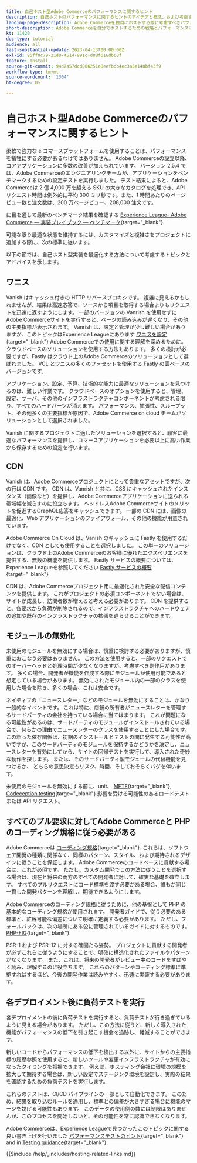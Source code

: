 ```yaml
---
title: 自己ホスト型Adobe Commerceのパフォーマンスに関するヒント
description: 自己ホスト型パフォーマンスに関するヒントのアイデアと概念、および考慮すべきベストプラクティスについて説明します。
landing-page-description: Adobe Commerceを独自にホストする際に考慮すべきパフォーマンスに関するヒントの概念と事項について説明します。
short-description: Adobe Commerceを自分でホストするための戦略とパフォーマンスに関するヒントの概念について説明します。
kt: 11420
doc-type: tutorial
audience: all
last-substantial-update: 2023-04-13T00:00:00Z
exl-id: 95ff0c79-21d0-4514-991c-d88f616db68f
feature: Install
source-git-commit: 94d7a57dcd006251e8eefbdb4ec3a5e140bf43f9
workflow-type: tm+mt
source-wordcount: '1304'
ht-degree: 0%

---
```


# 自己ホスト型Adobe Commerceのパフォーマンスに関するヒント

柔軟で強力な e コマースプラットフォームを使用することは、パフォーマンスを犠牲にする必要があるわけではありません。 Adobe Commerceの設立以降、コアアプリケーションに多数の改善が加えられています。 バージョン 2.5.4 では、Adobe Commerceのエンジニアリングチームが、アプリケーションをベンチマークするための設定テストを実行しました。 テスト結果によると、Adobe Commerceは 2 億 4,000 万を超える SKU の大きなカタログを処理でき、API リクエスト時間は例外的に平均 300 ミリ秒です。また、1 時間あたりのページビュー数と注文数は、200 万ページビュー、208,000 注文です。

に目を通して最新のベンチマーク結果を確認する [Experience League- Adobe Commerce — 実装プレイブック — ベンチマーク](https://experienceleague.adobe.com/docs/commerce-operations/implementation-playbook/infrastructure/performance/benchmarks.html){target="_blank"}.

可能な限り最適な状態を維持するには、カスタマイズと複雑さをプロジェクトに追加する際に、次の標準に従います。

以下の節では、自己ホスト型実装を最適化する方法について考慮するトピックとアドバイスを示します。

## ワニス

Vanish はキャッシュ付きの HTTP リバースプロキシです。 複雑に見えるかもしれませんが、結果は高速応答で、ソースから項目を取得する場合よりもリクエストを迅速に返すようにします。 一部のバージョンの Vanrish を使用せずにAdobe Commerceサイトを実行すると、ページの読み込みが遅くなり、その他の主要指標が表示されます。 Vanrish は、設定と管理が少し難しい場合がありますが、このトピックはExperience Leagueにあります [ワニスを設定](https://experienceleague.adobe.com/docs/commerce-operations/configuration-guide/cache/varnish/config-varnish.html){target="_blank"} Adobe Commerceでの使用に関する理解を深めるために。 クラウドベースのソリューションを使用する方法もあります。 多くの検討が必要ですが、Fastly はクラウド上のAdobe Commerceのソリューションとして選ばれました。 VCL とワニスの多くのファセットを使用する Fastly の雲ベースのバージョンです。

アプリケーション、設定、予算、技術的な能力に最適なソリューションを見つけるのは、難しい作業です。 クラウドベースのオプションを使用すると、管理、設定、サーバ、その他のインフラストラクチャコンポーネントが考慮される限り、すべてのハードパーツが消えます。 パフォーマンス、拡張性、スループット、その他多くの主要指標が原因で、Adobe Commerce on cloud チームがソリューションとして選択されました。

Vanish に関するプロジェクトに適したソリューションを選択すると、顧客に最適なパフォーマンスを提供し、コマースアプリケーションを必要以上に高い作業から保存するための設定を行います。

## CDN

Vanish は、Adobe Commerceプロジェクトにとって貴重なアセットですが、次の行は CDN です。 CDN は、Vanrish と共に、CSS にキャッシュされたインスタンス（画像など）を提供し、Adobe Commerceアプリケーションに送られる帯域幅を減らすのに役立ちます。 ヘッドレスAdobe Commerceサイトのメリットを促進するGraphQL応答をキャッシュできます。 一部の CDN には、画像の最適化、Web アプリケーションのファイアウォール、その他の機能が用意されています。

Adobe Commerce On Cloud は、Vanish のキャッシュに Fastly を使用するだけでなく、CDN としても使用することを選択しました。 この単一のソリューションは、クラウド上のAdobe Commerceのお客様に優れたエクスペリエンスを提供する、無数の機能を提供します。 Fastly サービスの概要については、Experience Leagueを参照してください [Fastly サービスの概要](https://experienceleague.adobe.com/docs/commerce-cloud-service/user-guide/cdn/fastly.html){target="_blank"}

CDN は、Adobe Commerceプロジェクト用に最適化された安全な配信コンテンツを提供します。 これがプロジェクトの必須コンポーネントでない場合は、サイトが成長し、訪問者数が増えると考える必要があります。 CDN を提供すると、各要求から負荷が削除されるので、インフラストラクチャへのハードウェアの追加や既存のインフラストラクチャの拡張を遅らせることができます。

## モジュールの無効化

未使用のモジュールを無効にする場合は、慎重に検討する必要がありますが、慎重におこなう必要はありません。 この方法を使用すると、一部のリクエストでのオーバーヘッドと処理時間が少なくなりますが、考慮すべき副作用があります。 多くの場合、開発者が機能を作成する際にモジュールが使用可能であると想定している場合があります。 無効にされたモジュール内の一部のクラスを使用した場合を除き、多くの場合、これは安全です。

ネイティブの「ニュースレター」などのモジュールを無効にすることは、かなり一般的なイベントです。 これは特に、店舗の所有者がニュースレターを管理するサードパーティの会社を持っている場合に当てはまります。 これが問題になる可能性があるのは、サードパーティのモジュールがインストールされている場合で、何らかの理由でニュースレターのクラスを使用することにした場合です。 この誤った依存関係は、初期のインストールとテストの間に発生する可能性が高いですが、このサードパーティのモジュールを保持するかどうかを決定し、ニュースレターを有効にしてから、サイトの回帰テストを実行して、導入された奇妙な動作を探します。 または、そのサードパーティ製モジュールの代替機能を見つけるか、 どちらの意思決定もリスク、時間、そしておそらくバグを伴います。

未使用のモジュールを無効にする前に、unit、 [MFTF](https://developer.adobe.com/commerce/cloud-tools/docker/test/application-testing/){target="_blank"}, [Codeception testing](https://developer.adobe.com/commerce/cloud-tools/docker/test/code-testing/){targe="_blank"} 影響を受ける可能性のあるロードテストまたは API リクエスト。

## すべてのプル要求に対してAdobe Commerceと PHP のコーディング規格に従う必要がある

Adobe Commerceは [コーディング規格](https://developer.adobe.com/commerce/php/coding-standards/){target="_blank"}. これらは、ソフトウェア開発の種類に関係なく、同様のパターン、スタイル、および期待されるデザインに従うことを保証します。 Adobe Commerceのコードベースに貢献する場合は、これが必須です。 ただし、カスタム開発でこの方法に従うことを選択する場合は、現在と将来の両方のすべての開発者に対して、確実な基礎を確立します。 すべてのプルリクエストにコード標準を渡す必要がある場合、誰もが同じ一貫した開発パターンを理解し、期待できるようにします。

Adobe Commerceのコーディング規格に従うために、他の基盤として PHP の基本的なコーディング規格が使用されます。 開発者ガイドで、従う必要のある標準と、許容可能な偏差について明確に定義する必要があります。 ただし、フォールバックは、次の場所にある公に管理されているガイドに対するものです。 [PHP-FIG](https://www.php-fig.org){target="_blank"}.

PSR-1 および PSR-12 に対する確固たる姿勢。 プロジェクトに貢献する開発者が必ずこれらに従うようにすることで、明確に構造化されたファイルやパターンがなくなります。 また、これは、将来の開発者がレビュー中のコードをすばやく読み、理解するのに役立ちます。 これらのパターンやコーディング標準に準拠すればするほど、今後の開発作業は読みやすく、迅速に実装する必要があります。

## 各デプロイメント後に負荷テストを実行

各デプロイメントの後に負荷テストを実行すると、負荷テストが行き過ぎているように見える場合があります。 ただし、この方法に従うと、新しく導入された機能がパフォーマンスの低下を引き起こす機会を追跡し、軽減することができます。

新しいコードからパフォーマンスの低下を検出する以外に、サイトからの主要指標の履歴参照を使用すると、新しいツールや変更インフラストラクチャが有効になったタイミングを把握できます。 例えば、ホスティング会社に環境の規模を拡大して期待する場合は、新しい設定でステージング環境を設定し、実際の結果を確認するための負荷テストを実行します。

これらのテストは、CI/CD パイプラインの一部として自動化できます。 このため、結果を取り込むルールを適用し、標準との偏差が大きすぎる場合に機能のマージを妨げる可能性もあります。 このデータの使用例の数には制限はありませんが、このプロセスを開始しないと、その可能性を常に認識できなくなります。

Adobe Commerceは、Experience Leagueで見つかったこのトピックに関する良い書き上げを行いました [パフォーマンステストのヒント](https://experienceleague.adobe.com/docs/commerce-operations/deliver-commerce-at-scale/launch.html){target="_blank"} and in [Testing guidance](https://experienceleague.adobe.com/docs/commerce-cloud-service/user-guide/develop/test/guidance.html){target="_blank"}.

{{$include /help/_includes/hosting-related-links.md}}

